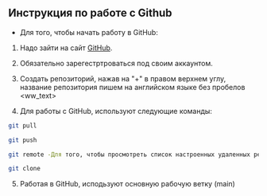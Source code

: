 ## Инструкция по работе с Github

* Для того, чтобы начать работу в GitHub:
 
 1. Надо зайти на сайт  [GitHub](https://github.com/).

 2. Обязательно зарегестртроваться под своим аккаунтом.

 3. Создать репозиторий, нажав на "+" в правом верхнем углу, название репозитория пишем на английском языке без пробелов <ww_text>

 4. Для работы с GitHub, используют следующие команды:
 ```sh
 git pull  
```
```sh
git push
```
```sh
git remote -Для того, чтобы просмотреть список настроенных удаленных репозиториев надо набрать команду "git remote"
```
```sh
git clone
```
5. Работая в GitHub, исподьзуют основную рабочую ветку (main)

